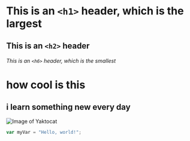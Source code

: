 # This is an `<h1>` header, which is the largest

## This is an `<h2>` header

###### This is an `<h6>` header, which is the smallest

# how cool is this

## i learn something new every day

![Image of Yaktocat](https://octodex.github.com/images/yaktocat.png)
``` javascript
var myVar = "Hello, world!";
```
